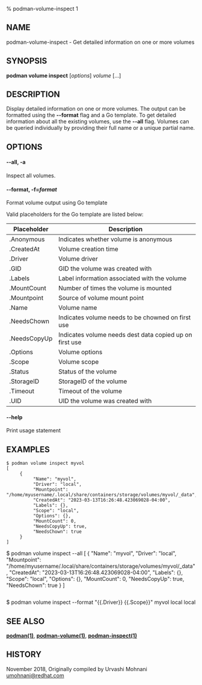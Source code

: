 % podman-volume-inspect 1

## NAME

podman\-volume\-inspect - Get detailed information on one or more volumes

## SYNOPSIS

**podman volume inspect** [*options*] _volume_ [...]

## DESCRIPTION

Display detailed information on one or more volumes. The output can be formatted using
the **--format** flag and a Go template. To get detailed information about all the
existing volumes, use the **--all** flag.
Volumes can be queried individually by providing their full name or a unique partial name.

## OPTIONS

#### **--all**, **-a**

Inspect all volumes.

#### **--format**, **-f**=_format_

Format volume output using Go template

Valid placeholders for the Go template are listed below:

| **Placeholder** | **Description**                                         |
| --------------- | ------------------------------------------------------- |
| .Anonymous      | Indicates whether volume is anonymous                   |
| .CreatedAt      | Volume creation time                                    |
| .Driver         | Volume driver                                           |
| .GID            | GID the volume was created with                         |
| .Labels         | Label information associated with the volume            |
| .MountCount     | Number of times the volume is mounted                   |
| .Mountpoint     | Source of volume mount point                            |
| .Name           | Volume name                                             |
| .NeedsChown     | Indicates volume needs to be chowned on first use       |
| .NeedsCopyUp    | Indicates volume needs dest data copied up on first use |
| .Options        | Volume options                                          |
| .Scope          | Volume scope                                            |
| .Status         | Status of the volume                                    |
| .StorageID      | StorageID of the volume                                 |
| .Timeout        | Timeout of the volume                                   |
| .UID            | UID the volume was created with                         |

#### **--help**

Print usage statement

## EXAMPLES

```
$ podman volume inspect myvol
[
     {
          "Name": "myvol",
          "Driver": "local",
          "Mountpoint": "/home/myusername/.local/share/containers/storage/volumes/myvol/_data",
          "CreatedAt": "2023-03-13T16:26:48.423069028-04:00",
          "Labels": {},
          "Scope": "local",
          "Options": {},
          "MountCount": 0,
          "NeedsCopyUp": true,
          "NeedsChown": true
     }
]
```

$ podman volume inspect --all
[
{
"Name": "myvol",
"Driver": "local",
"Mountpoint": "/home/myusername/.local/share/containers/storage/volumes/myvol/_data",
"CreatedAt": "2023-03-13T16:26:48.423069028-04:00",
"Labels": {},
"Scope": "local",
"Options": {},
"MountCount": 0,
"NeedsCopyUp": true,
"NeedsChown": true
}
]

```

```

$ podman volume inspect --format "{{.Driver}} {{.Scope}}" myvol
local local

## SEE ALSO

**[podman(1)](commands/podman.md)**, **[podman-volume(1)](commands/podman-volume/podman-volume.md)**, **[podman-inspect(1)](commands/podman-inspect.md)**

## HISTORY

November 2018, Originally compiled by Urvashi Mohnani <umohnani@redhat.com>

```

```
